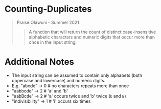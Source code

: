 # Counting-Duplicates
> Praise Olawuni - Summer 2021
>> A function that will return the count of distinct case-insensitive alphabetic characters and numeric digits that occur more than once in the input string.

# Additional Notes
* The input string can be assumed to contain only alphabets (both uppercase and lowercase) and numeric digits.
* E.g. "abcde" -> 0 # no characters repeats more than once
* "aabbcde" -> 2 # 'a' and 'b'
* "aabBcde" -> 2 # 'a' occurs twice and 'b' twice (`b` and `B`)
* "indivisibility" -> 1 # 'i' occurs six times
